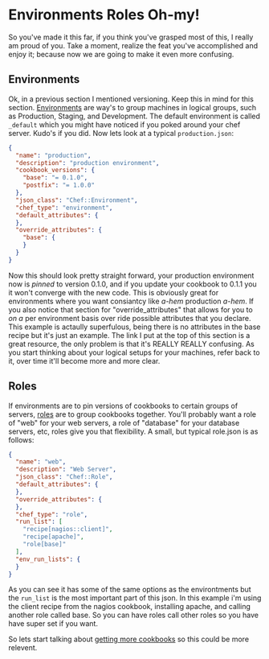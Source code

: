 # Environments Roles Oh-my!

So you've made it this far, if you think you've grasped most of this, I really am proud of you.  Take a moment, realize the feat you've accomplished and enjoy it; because now we are going to make it even more confusing.

## Environments

Ok, in a previous section I mentioned versioning. Keep this in mind for this section. [Environments](http://docs.opscode.com/essentials_environments.html) are way's to group machines in logical groups, such as Production, Staging, and Development. The default environment is called `_default` which you might have noticed if you poked around your chef server.  Kudo's if you did. Now lets look at a typical `production.json`:

```json
{
  "name": "production",
  "description": "production environment",
  "cookbook_versions": {
    "base": "= 0.1.0",
    "postfix": "= 1.0.0"
  },
  "json_class": "Chef::Environment",
  "chef_type": "environment",
  "default_attributes": {
  },
  "override_attributes": {
    "base": {
    }
  }
}
```

Now this should look pretty straight forward, your production environment now is _pinned_ to version 0.1.0, and if you update your cookbook to 0.1.1 you it won't converge with the new code. This is obviously great for environments where you want consiantcy like *a-hem* production *a-hem*. If you also notice that section for "override_attributes" that allows for you to _on a_ per environment basis over ride possible attributes that you declare. This example is actaully superfulous, being there is no attributes in the base recipe but it's just an example. The link I put at the top of this section is a great resource, the only problem is that it's REALLY REALLY confusing. As you start thinking about your logical setups for your machines, refer back to it, over time it'll become more and more clear.

## Roles

If environments are to pin versions of cookbooks to certain groups of servers, [roles](http://docs.opscode.com/essentials_roles.html) are to group cookbooks together.  You'll probably want a role of "web" for your web servers, a role of "database" for your database servers, etc, roles give you that flexibility. A small, but typical role.json is as follows:

```json
{
  "name": "web",
  "description": "Web Server",
  "json_class": "Chef::Role",
  "default_attributes": {
  },
  "override_attributes": {
  },
  "chef_type": "role",
  "run_list": [
    "recipe[nagios::client]",
    "recipe[apache]",
    "role[base]"
  ],
  "env_run_lists": {
  }
}
```

As you can see it has some of the same options as the environtments but the `run_list` is the most important part of this json. In this example i'm using the client recipe from the nagios cookbook, installing apache, and calling another role called base. So you can have roles call other roles so you have have super set if you want.

So lets start talking about [getting more cookbooks](15-places-to-find-cookbooks.md) so this could be more relevent. 
